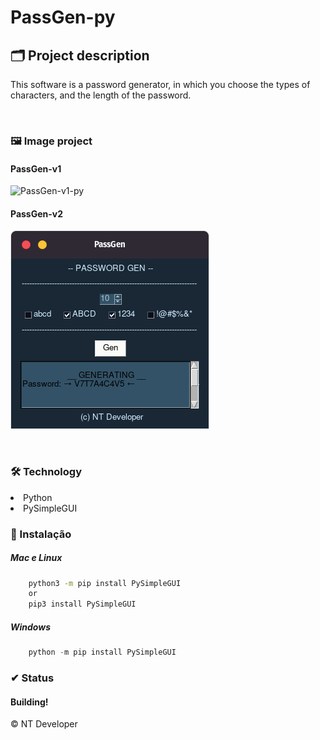 # PassGen-py

## 🗂 Project description

<p>
	This software is a password generator, in which you choose the types of characters, and the length of the password.
</p>

<br>

### 🖼 Image project
#### PassGen-v1
![PassGen-v1-py](/PassGen-v1-py.png)

#### PassGen-v2
![PassGen-v2-py](Img/PassGen-v2-py.png)

<br>

### 🛠 Technology

<li> Python
<li> PySimpleGUI

<br>

### 💾 Instalação

<h5>Mac e Linux</h5>

~~~ Bash
    python3 -m pip install PySimpleGUI
    or
    pip3 install PySimpleGUI
~~~

<h5>Windows</h5>

~~~ PowerShell
    python -m pip install PySimpleGUI
~~~

### ✔ Status

<h4>Building!</h4>

<footer>&copy; NT Developer</footer>

